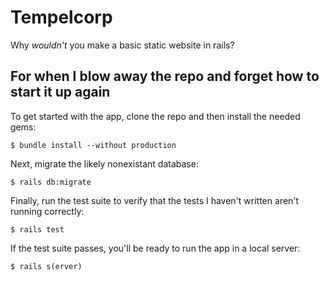 # Tempelcorp

Why *wouldn't* you make a basic static website in rails?


## For when I blow away the repo and forget how to start it up again

To get started with the app, clone the repo and then install the needed gems:

```
$ bundle install --without production
```

Next, migrate the likely nonexistant database:

```
$ rails db:migrate
```

Finally, run the test suite to verify that the tests I haven't written aren't running correctly:

```
$ rails test
```

If the test suite passes, you'll be ready to run the app in a local server:

```
$ rails s(erver)
```


